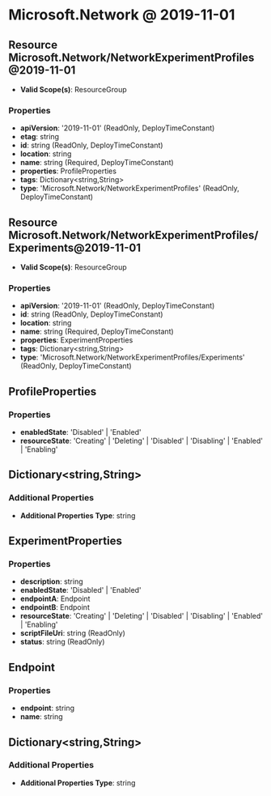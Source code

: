 # Microsoft.Network @ 2019-11-01

## Resource Microsoft.Network/NetworkExperimentProfiles@2019-11-01
* **Valid Scope(s)**: ResourceGroup
### Properties
* **apiVersion**: '2019-11-01' (ReadOnly, DeployTimeConstant)
* **etag**: string
* **id**: string (ReadOnly, DeployTimeConstant)
* **location**: string
* **name**: string (Required, DeployTimeConstant)
* **properties**: ProfileProperties
* **tags**: Dictionary<string,String>
* **type**: 'Microsoft.Network/NetworkExperimentProfiles' (ReadOnly, DeployTimeConstant)

## Resource Microsoft.Network/NetworkExperimentProfiles/Experiments@2019-11-01
* **Valid Scope(s)**: ResourceGroup
### Properties
* **apiVersion**: '2019-11-01' (ReadOnly, DeployTimeConstant)
* **id**: string (ReadOnly, DeployTimeConstant)
* **location**: string
* **name**: string (Required, DeployTimeConstant)
* **properties**: ExperimentProperties
* **tags**: Dictionary<string,String>
* **type**: 'Microsoft.Network/NetworkExperimentProfiles/Experiments' (ReadOnly, DeployTimeConstant)

## ProfileProperties
### Properties
* **enabledState**: 'Disabled' | 'Enabled'
* **resourceState**: 'Creating' | 'Deleting' | 'Disabled' | 'Disabling' | 'Enabled' | 'Enabling'

## Dictionary<string,String>
### Additional Properties
* **Additional Properties Type**: string

## ExperimentProperties
### Properties
* **description**: string
* **enabledState**: 'Disabled' | 'Enabled'
* **endpointA**: Endpoint
* **endpointB**: Endpoint
* **resourceState**: 'Creating' | 'Deleting' | 'Disabled' | 'Disabling' | 'Enabled' | 'Enabling'
* **scriptFileUri**: string (ReadOnly)
* **status**: string (ReadOnly)

## Endpoint
### Properties
* **endpoint**: string
* **name**: string

## Dictionary<string,String>
### Additional Properties
* **Additional Properties Type**: string


